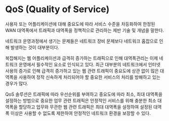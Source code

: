 # QoS (Quality of Service)

사용자 또는 어플리케이션에 대해 중요도에 따라 서비스 수준을 차등화하여 한정된 WAN 대역폭에서 트래픽과 대역폭을 정책적으로 관리하는 제반 기술 및 개념을 말한다.

네트워크 운영과정에서 생기는 문제들은 네트워크 장비 문제보다 네트워크 홉잡으로 인해 발생하는 것이 대부분이다.

복잡해지는 웹 어플리케이션과 급격히 증가하는 트래픽으로 인해 대역폭관리는 이제 네트워크 운영에서 필수적인 요소로 인식되고 있다. 최근 대부분의 네트워크에서 인터넷 사용의 증가로 인해 급격히 증가하고 있는 웹 관련 트래픽이 중요도에 상관 없이 많은 대역폭을 사용하여 정작 신속하게 처리되어야 할 중요한 서비스의 처리를 방해하고 있는 경우가 많다. 

QoS 솔루션은 트래픽에 따라 우선순위를 부여하고 중요도에 따라 최소, 최대 대역폭을 설정하는 방법으로 중요한 업무 관련 트래픽은 안정적인 서비스를 위해 충분한 최소 대역폭을 할당하고 업무와 무관한 웹 관련 트래픽은 최대 대역폭을 설정하여 설정된 대역폭 이상은 사용할 수 없도록 제한하여 안정적인 네트워크 환경을 보장할 수 있다. 

 